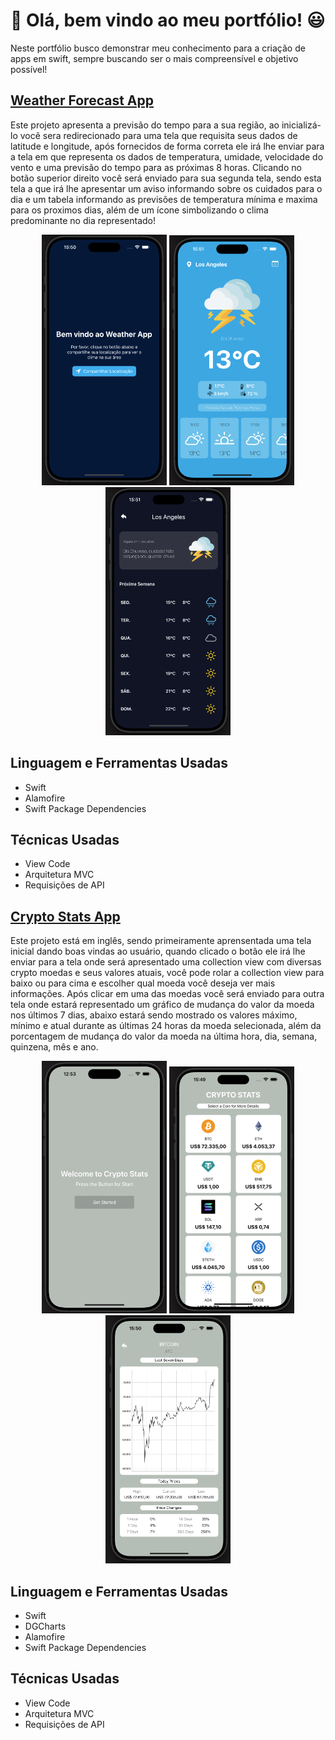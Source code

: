 # 👋 Olá, bem vindo ao meu portfólio! 😃

Neste portfólio busco demonstrar meu conhecimento para a criação de apps em swift, sempre buscando ser o mais compreensível e objetivo possível! 

## [Weather Forecast App](https://github.com/OliveeiraLeo/Weather-Forecast-App)

Este projeto apresenta a previsão do tempo para a sua região, ao inicializá-lo você sera redirecionado para uma tela que requisita seus dados de latitude e longitude, após fornecidos de forma correta ele irá lhe enviar para a tela em que representa os dados de temperatura, umidade, velocidade do vento e uma previsão do tempo para as próximas 8 horas. Clicando no botão superior direito você será enviado para sua segunda tela, sendo esta tela a que irá lhe apresentar um aviso informando sobre os cuidados para o dia e um tabela informando as previsões de temperatura mínima e maxima para os proximos dias, além de um ícone simbolizando o clima predominante no dia representado!

<p align="center">
<img src="https://github.com/OliveeiraLeo/assets/blob/main/WeatherAppStartView.png", width="200"/>
<img src="https://github.com/OliveeiraLeo/assets/blob/main/WeatherAppFirstView.png", width="200"/>
<img src="https://github.com/OliveeiraLeo/assets/blob/main/WeatherAppSecondView.png", width="200"/>
</p>

## Linguagem e Ferramentas Usadas
- Swift
- Alamofire
- Swift Package Dependencies

## Técnicas Usadas
- View Code
- Arquitetura MVC
- Requisições de API


## [Crypto Stats App](https://github.com/OliveeiraLeo/Crypto-Stats-App/tree/main/Crypto-APP/Views)

Este projeto está em inglês, sendo primeiramente aprensentada uma tela inicial dando boas vindas ao usuário, quando clicado o botão ele irá lhe enviar para a tela onde será apresentado uma collection view com diversas crypto moedas e seus valores atuais, você pode rolar a collection view para baixo ou para cima e escolher qual moeda você deseja ver mais informações. Após clicar em uma das moedas você será enviado para outra tela onde estará representado um gráfico de mudança do valor da moeda nos últimos 7 dias, abaixo estará sendo mostrado os valores máximo, mínimo e atual durante as últimas 24 horas da moeda selecionada, além da porcentagem de mudança do valor da moeda na última hora, dia, semana, quinzena, mês e ano.

<p align="center">
<img src="https://github.com/OliveeiraLeo/assets/blob/main/CryptoStatsStartView.png", width="200"/>
<img src="https://github.com/OliveeiraLeo/assets/blob/main/CryptoStatsFirstView.png", width="200"/>
<img src="https://github.com/OliveeiraLeo/assets/blob/main/CryptoStatsSecondView.png", width="200"/>
</p>

## Linguagem e Ferramentas Usadas
- Swift
- DGCharts
- Alamofire
- Swift Package Dependencies

## Técnicas Usadas
- View Code
- Arquitetura MVC
- Requisições de API










